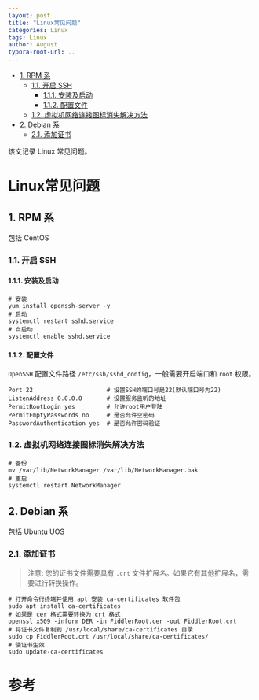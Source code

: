```yaml
---
layout: post
title: "Linux常见问题"
categories: Linux
tags: Linux
author: August
typora-root-url: ..
...
```


- [1. RPM 系](#1-rpm-系)
  - [1.1. 开启 SSH](#11-开启-ssh)
    - [1.1.1. 安装及启动](#111-安装及启动)
    - [1.1.2. 配置文件](#112-配置文件)
  - [1.2. 虚拟机网络连接图标消失解决方法](#12-虚拟机网络连接图标消失解决方法)
- [2. Debian 系](#2-debian-系)
  - [2.1. 添加证书](#21-添加证书)



该文记录 Linux 常见问题。



# Linux常见问题



## 1. RPM 系

包括 CentOS

### 1.1. 开启 SSH

#### 1.1.1. 安装及启动

```shell
# 安装
yum install openssh-server -y
# 启动
systemctl restart sshd.service
# 自启动
systemctl enable sshd.service
```

#### 1.1.2. 配置文件

`OpenSSH` 配置文件路径 `/etc/ssh/sshd_config`，一般需要开启端口和 `root` 权限。

```shell
Port 22                     # 设置SSH的端口号是22(默认端口号为22)
ListenAddress 0.0.0.0       # 设置服务监听的地址
PermitRootLogin yes         # 允许root用户登陆
PermitEmptyPasswords no     # 是否允许空密码
PasswordAuthentication yes  # 是否允许密码验证
```

### 1.2. 虚拟机网络连接图标消失解决方法

```shell
# 备份
mv /var/lib/NetworkManager /var/lib/NetworkManager.bak
# 重启
systemctl restart NetworkManager
```



## 2. Debian 系

包括 Ubuntu UOS

### 2.1. 添加证书

> 注意: 您的证书文件需要具有 `.crt` 文件扩展名。如果它有其他扩展名，需要进行转换操作。

```shell
# 打开命令行终端并使用 apt 安装 ca-certificates 软件包
sudo apt install ca-certificates
# 如果是 cer 格式需要转换为 crt 格式
openssl x509 -inform DER -in FiddlerRoot.cer -out FiddlerRoot.crt
# 将证书文件复制到 /usr/local/share/ca-certificates 目录
sudo cp FiddlerRoot.crt /usr/local/share/ca-certificates/
# 使证书生效
sudo update-ca-certificates
```






# 参考
